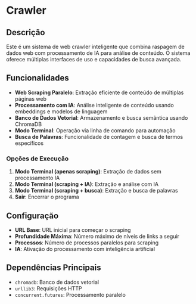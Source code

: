 # Crawler

## Descrição

Este é um sistema de web crawler inteligente que combina raspagem de dados web com processamento de IA para análise de conteúdo. O sistema oferece múltiplas interfaces de uso e capacidades de busca avançada.

## Funcionalidades

- **Web Scraping Paralelo**: Extração eficiente de conteúdo de múltiplas páginas web
- **Processamento com IA**: Análise inteligente de conteúdo usando embeddings e modelos de linguagem
- **Banco de Dados Vetorial**: Armazenamento e busca semântica usando ChromaDB
- **Modo Terminal**: Operação via linha de comando para automação
- **Busca de Palavras**: Funcionalidade de contagem e busca de termos específicos


### Opções de Execução

1. **Modo Terminal (apenas scraping)**: Extração de dados sem processamento IA
2. **Modo Terminal (scraping + IA)**: Extração e análise com IA
3. **Modo Terminal (scraping + busca)**: Extração e busca de palavras
4. **Sair**: Encerrar o programa


## Configuração

- **URL Base**: URL inicial para começar o scraping
- **Profundidade Máxima**: Número máximo de níveis de links a seguir
- **Processos**: Número de processos paralelos para scraping
- **IA**: Ativação do processamento com inteligência artificial

## Dependências Principais

- `chromadb`: Banco de dados vetorial
- `urllib3`: Requisições HTTP
- `concurrent.futures`: Processamento paralelo